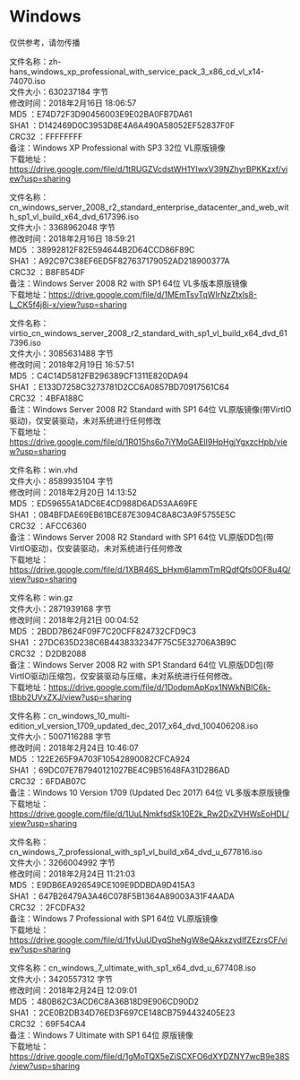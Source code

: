 # Windows  
仅供参考，请勿传播  
  
文件名称：zh-hans_windows_xp_professional_with_service_pack_3_x86_cd_vl_x14-74070.iso  
文件大小：630237184 字节  
修改时间：2018年2月16日 18:06:57  
MD5     ：E74D72F3D90456003E9E02BA0FB7DA61  
SHA1    ：D142469D0C3953D8E4A6A490A58052EF52837F0F  
CRC32   ：FFFFFFFF  
备注：Windows XP Professional with SP3 32位 VL原版镜像  
下载地址：https://drive.google.com/file/d/1tRUGZVcdstWH1YIwxV39NZhyrBPKKzxf/view?usp=sharing  
  
文件名称：cn_windows_server_2008_r2_standard_enterprise_datacenter_and_web_with_sp1_vl_build_x64_dvd_617396.iso  
文件大小：3368962048 字节  
修改时间：2018年2月16日 18:59:21  
MD5     ：38992812F82E594644B2D64CCD86F89C  
SHA1    ：A92C97C38EF6ED5F827637179052AD218900377A  
CRC32   ：B8F854DF  
备注：Windows Server 2008 R2 with SP1 64位 VL多版本原版镜像  
下载地址：https://drive.google.com/file/d/1MEmTsvTqWIrNzZtxls8-L_CK5f4j8i-x/view?usp=sharing

文件名称：virtio_cn_windows_server_2008_r2_standard_with_sp1_vl_build_x64_dvd_617396.iso  
文件大小：3085631488 字节  
修改时间：2018年2月19日 16:57:51  
MD5     ：C4C14D5812FB296389CF1311E820DA94  
SHA1    ：E133D7258C3273781D2CC6A0857BD70917561C64  
CRC32   ：4BFA188C  
备注：Windows Server 2008 R2 Standard with SP1 64位 VL原版镜像(带VirtIO驱动)，仅安装驱动，未对系统进行任何修改  
下载地址：https://drive.google.com/file/d/1R015hs6o7iYMoGAElI9HpHgjYgxzcHpb/view?usp=sharing

文件名称：win.vhd  
文件大小：8589935104 字节  
修改时间：2018年2月20日 14:13:52  
MD5     ：ED59655A1ADC6E4CD988D6AD53AA69FE  
SHA1    ：0B4BFDAE69EB61BCE87E3094C8A8C3A9F5755E5C  
CRC32   ：AFCC6360  
备注：Windows Server 2008 R2 Standard with SP1 64位 VL原版DD包(带VirtIO驱动)，仅安装驱动，未对系统进行任何修改  
下载地址：https://drive.google.com/file/d/1XBR46S_bHxm6IammTmRQdfQfs0OF8u4Q/view?usp=sharing

文件名称：win.gz  
文件大小：2871939168 字节  
修改时间：2018年2月21日 00:04:52  
MD5     ：2BDD7B624F09F7C20CFF824732CFD9C3  
SHA1    ：27DC635D238C6B4438332347F75C5E32706A3B9C  
CRC32   ：D2DB2088  
备注：Windows Server 2008 R2 with SP1 Standard 64位 VL原版DD包(带VirtIO驱动)压缩包，仅安装驱动与压缩，未对系统进行任何修改。  
下载地址：https://drive.google.com/file/d/1DodpmApKpx1NWkNBlC6k-tBbb2UVxZXJ/view?usp=sharing

文件名称：cn_windows_10_multi-edition_vl_version_1709_updated_dec_2017_x64_dvd_100406208.iso  
文件大小：5007116288 字节  
修改时间：2018年2月24日 10:46:07  
MD5     ：122E265F9A703F10542890082CFCA924  
SHA1    ：69DC07E7B7940121027BE4C9B51648FA31D2B6AD  
CRC32   ：6FDAB07C  
备注：Windows 10 Version 1709 (Updated Dec 2017) 64位 VL多版本原版镜像  
下载地址：https://drive.google.com/file/d/1UuLNmkfsdSk10E2k_Rw2DxZVHWsEoHDL/view?usp=sharing

文件名称：cn_windows_7_professional_with_sp1_vl_build_x64_dvd_u_677816.iso  
文件大小：3266004992 字节  
修改时间：2018年2月24日 11:21:03  
MD5     ：E9DB6EA926549CE109E9DDBDA9D415A3  
SHA1    ：647B26479A3A46C078F5B1364A89003A31F4AADA  
CRC32   ：2FCDFA32  
备注：Windows 7 Professional with SP1 64位 VL原版镜像  
下载地址：https://drive.google.com/file/d/1fyUuUDyqSheNgW8eQAkxzydIfZEzrsCF/view?usp=sharing

文件名称：cn_windows_7_ultimate_with_sp1_x64_dvd_u_677408.iso  
文件大小：3420557312 字节  
修改时间：2018年2月24日 12:09:01  
MD5     ：480B62C3ACD6C8A36B18D9E906CD90D2  
SHA1    ：2CE0B2DB34D76ED3F697CE148CB7594432405E23  
CRC32   ：69F54CA4  
备注：Windows 7 Ultimate with SP1 64位 原版镜像  
下载地址：https://drive.google.com/file/d/1gMoTQX5eZiSCXFO6dXYDZNY7wcB9e38S/view?usp=sharing
